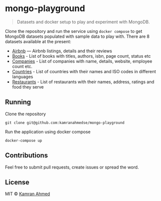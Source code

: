 # mongo-playground

> Datasets and docker setup to play and experiment with MongoDB.

Clone the repository and run the service using `docker compose` to get MongoDB datasets populated with sample data to play with. There are 8 datasets available at the present:

* [Airbnb](./importer/data/airbnb.json) — Airbnb listings, details and their reviews
* [Books](./importer/data/books.json) - List of books with titles, authors, isbn, page count, status etc
* [Companies](./importer/data/companies.json) - List of companies with name, details, website, employee count etc.
* [Countries](./importer/data/countries.json) - List of countries with their names and ISO codes in different languages
* [Restaurants](./importer/data/restaurants.json) - List of restaurants with their names, address, ratings and food they serve

## Running

Clone the repository

```shell
git clone git@github.com:kamranahmedse/mongo-playground
```

Run the application using docker compose

```shell
docker-compose up
```

## Contributions
Feel free to submit pull requests, create issues or spread the word.

## License
MIT &copy; [Kamran Ahmed](https://twitter.com/kamranahmedse)



